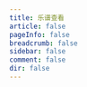 ```yaml
---
title: 乐谱查看
article: false
pageInfo: false
breadcrumb: false
sidebar: false
comment: false
dir: false
---
```


<TabView />
<script setup>
import TabView from "@TabView"
</script>
